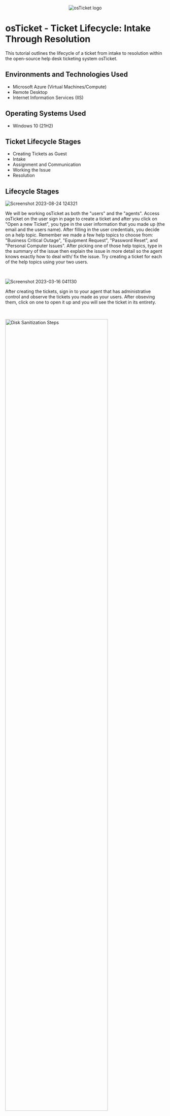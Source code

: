 <p align="center">
<img src="https://i.imgur.com/Clzj7Xs.png" alt="osTicket logo"/>
</p>

<h1>osTicket - Ticket Lifecycle: Intake Through Resolution</h1>
This tutorial outlines the lifecycle of a ticket from intake to resolution within the open-source help desk ticketing system osTicket.<br />


<h2>Environments and Technologies Used</h2>

- Microsoft Azure (Virtual Machines/Compute)
- Remote Desktop
- Internet Information Services (IIS)

<h2>Operating Systems Used </h2>

- Windows 10</b> (21H2)

<h2>Ticket Lifecycle Stages</h2>

- Creating Tickets as Guest
- Intake
- Assignment and Communication
- Working the Issue
- Resolution

<h2>Lifecycle Stages</h2>

![Screenshot 2023-08-24 124321](https://github.com/Kobla2020/ticket-lifecycle/assets/127445078/36ce1f2b-2be3-4f43-8ec1-4fda0386095c)

</p>
<p>
We will be working osTicket as both the "users" and the "agents". Access osTicket on the user sign in page to create a ticket and after you click on "Open a new Ticket", you type in the user information that you made up (the email and the users name). After filling in the user credentials, you decide on a help topic. Remember we made a few help topics to choose from: "Business Critical Outage", "Equipment Request", "Password Reset", and "Personal Computer Issues". After picking one of those help topics, type in the summary of the issue then explain the issue in more detail so the agent knows exactly how to deal with/ fix the issue. Try creating a ticket for each of the help topics using your two users.
</p>
<br />

![Screenshot 2023-03-16 041130](https://github.com/Kobla2020/ticket-lifecycle/assets/127445078/e14d2d5f-c3d1-4493-9dfe-4b3f7d09723e)
</p>
<p>
After creating the tickets, sign in to your agent that has administrative control and observe the tickets you made as your users. After obseving them, click on one to open it up and you will see the ticket in its entirety.
</p>
<br />

<p>
<img src="https://i.imgur.com/3dzheAE.png" height="80%" width="80%" alt="Disk Sanitization Steps"/>
</p>
<p>
Notice how we changed the priority to "low", who the ticket is assigned to and the SLA plan. Being an administrator like Justin is, you are able to change how servere the issue is in your opinion as well as who to assign the ticket to. I even wrote a response to Ken as Justin in the space at the bottom basically telling him that my coworker Sarah will handle the problem as soon as possible. In the ticket on the right hand side, I labelled it as an emergency and gave it a "SEV-A" SLA which means 1 hour max response time and it needs to be worked on 24-7. Notice how I also changed the department to "System Adminitrators" because this would not be a problem that the support team would be able to handle alone. I also assigned this ticket to myself as Justin. 
</p>
<br />

<p>
<img src="https://i.imgur.com/u0NxlSr.png"  height="80%" width="80%" alt="Disk Sanitization Steps"/>
</p>
<p>
Now we sign in as your agent Sarah and work the tickets. When you initially sign on as Sarah, you should see the two tickets that were assigned to you via the system administrator which in my case, is Justin. Since Sarah is not a system adminitrator, she should not be able to change any of the options like the Priority, who the ticket is assigned to, SLA, etc. You can write a reply as Sarah saying whatever you need to say but you can not label the ticket as "closed" or "resolved" as Sarah.
</p>
<br />

<p>
<img src="https://i.imgur.com/kPTejPv.png"  height="80%" width="80%" alt="Disk Sanitization Steps"/>
</p>
<p>
After signing back in to our system administrator, take a look at the tickets. If you click on one of the tickets that you handed off to sarah, you can see that she wrote a response and successfully fixed the users' issue so as the administrator you can write off the ticket as "resolved" and close the ticket. Similarly you can close the resloved ticket that you assigned to yourself as the system administrator(Notice how the ticket says "Marked Overdue" this is because I assigned the SLA SEV-A to this ticket and took more than 1 hour to resolve this issue). Once every Ticket is resolved you can go into your "Tickets" tab and then inside of the "Closed" option should be all the tickets that you resolved. 
